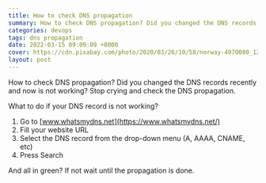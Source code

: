 ```yaml
---
title: How to check DNS propagation
summary: How to check DNS propagation? Did you changed the DNS records recently and now is not working? Stop crying and check the DNS propagation.
categories: devops
tags: dns propagation
date: 2022-03-15 09:09:09 +0000
cover: https://cdn.pixabay.com/photo/2020/03/26/10/58/norway-4970080_1280.jpg
layout: post
---
```


How to check DNS propagation? Did you changed the DNS records recently and now is not working? Stop crying and check the DNS propagation.

What to do if your DNS record is not working?

1. Go to [www.whatsmydns.net](https://www.whatsmydns.net/)
2. Fill your website URL
3. Select the DNS record from the drop-down menu (A, AAAA, CNAME, etc)
4. Press Search

And all in green? If not wait until the propagation is done.